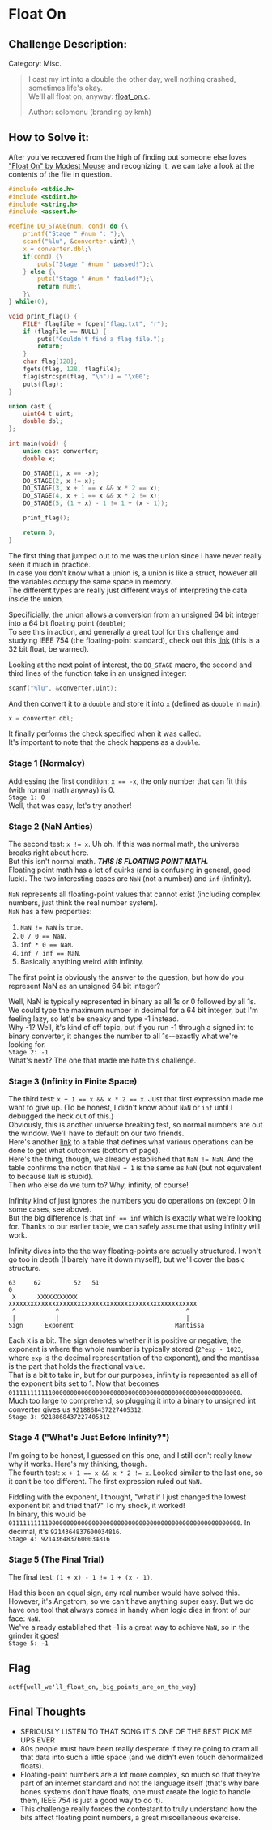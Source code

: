 # Float On
## Challenge Description:
Category: Misc.

> I cast my int into a double the other day, well nothing crashed, sometimes life's okay.  
> We'll all float on, anyway: [float_on.c](https://github.com/CyberCrustaceans/writeups/blob/main/angstromCTF/2021/float_on/float_on.c).  
> 
> Author: solomonu (branding by kmh)

## How to Solve it:
After you've recovered from the high of finding out someone else loves ["Float On" by Modest Mouse](https://www.youtube.com/watch?v=CTAud5O7Qqk) and recognizing it, we can take a look at the contents of the file 
in question.
```c
#include <stdio.h>
#include <stdint.h>
#include <string.h>
#include <assert.h>

#define DO_STAGE(num, cond) do {\
    printf("Stage " #num ": ");\
    scanf("%lu", &converter.uint);\
    x = converter.dbl;\
    if(cond) {\
        puts("Stage " #num " passed!");\
    } else {\
        puts("Stage " #num " failed!");\
        return num;\
    }\
} while(0);

void print_flag() {
    FILE* flagfile = fopen("flag.txt", "r");
    if (flagfile == NULL) {
        puts("Couldn't find a flag file.");
        return;
    }
    char flag[128];
    fgets(flag, 128, flagfile);
    flag[strcspn(flag, "\n")] = '\x00';
    puts(flag);
}

union cast {
    uint64_t uint;
    double dbl;
};

int main(void) {
    union cast converter;
    double x;

    DO_STAGE(1, x == -x);
    DO_STAGE(2, x != x);
    DO_STAGE(3, x + 1 == x && x * 2 == x);
    DO_STAGE(4, x + 1 == x && x * 2 != x);
    DO_STAGE(5, (1 + x) - 1 != 1 + (x - 1));

    print_flag();

    return 0;
}
```

The first thing that jumped out to me was the union since I have never really seen it much in practice.  
In case you don't know what a union is, a union is like a struct, however all the variables occupy the same space in memory.  
The different types are really just different ways of interpreting the data inside the union.  
  
Specificially, the union allows a conversion from an unsigned 64 bit integer into a 64 bit floating point (`double`);  
To see this in action, and generally a great tool for this challenge and studying IEEE 754 (the floating-point standard), check out this [link](https://www.h-schmidt.net/FloatConverter/IEEE754.html) (this is a 32 bit float, be warned).
  
Looking at the next point of interest, the `DO_STAGE` macro, the second and third lines of the function take in an unsigned integer:
```c
scanf("%lu", &converter.uint);
```
And then convert it to a `double` and store it into `x` (defined as `double` in `main`):
```c
x = converter.dbl;
```
It finally performs the check specified when it was called.  
It's important to note that the check happens as a `double`.  

### Stage 1 (Normalcy)
Addressing the first condition: `x == -x`, the only number that can fit this (with normal math anyway) is 0.  
`Stage 1: 0`  
Well, that was easy, let's try another!  

### Stage 2 (NaN Antics)
The second test: `x != x`. Uh oh. If this was normal math, the universe breaks right about here.  
But this isn't normal math. ***THIS IS FLOATING POINT MATH.***  
Floating point math has a lot of quirks (and is confusing in general, good luck). The two interesting cases are `NaN` (not a number) and `inf` (infinity).  
  
`NaN` represents all floating-point values that cannot exist (including complex numbers, just think the real number system).  
`NaN` has a few properties:
  1. `NaN != NaN` is `true`.
  2. `0 / 0 == NaN`.
  3. `inf * 0 == NaN`.
  4. `inf / inf == NaN`.
  5. Basically anything weird with infinity.  

The first point is obviously the answer to the question, but how do you represent NaN as an unsigned 64 bit integer?

Well, NaN is typically represented in binary as all 1s or 0 followed by all 1s. We could type the maximum number in decimal for a 64 bit integer, but I'm feeling lazy, so let's be sneaky and type -1 instead.  
Why -1? Well, it's kind of off topic, but if you run -1 through a signed int to binary converter, it changes the number to all 1s--exactly what we're looking for.  
`Stage 2: -1`  
What's next? The one that made me hate this challenge.  
  
### Stage 3 (Infinity in Finite Space)
The third test: `x + 1 == x && x * 2 == x`. Just that first expression made me want to give up. (To be honest, I didn't know about `NaN` or `inf` until I debugged the heck out of this.)  
Obviously, this is another universe breaking test, so normal numbers are out the window. We'll have to default on our two friends.  
Here's another [link](https://www.cs.uaf.edu/2012/fall/cs301/lecture/10_24_weirdfloat.html) to a table that defines what various operations can be done to get what outcomes (bottom of page).  
Here's the thing, though, we already established that `NaN != NaN`. And the table confirms the notion that `NaN + 1` is the same as `NaN` (but not equivalent to because `NaN` is stupid).  
Then who else do we turn to? Why, infinity, of course!  
  
Infinity kind of just ignores the numbers you do operations on (except 0 in some cases, see above).  
But the big difference is that `inf == inf` which is exactly what we're looking for. Thanks to our earlier table, we can safely assume that using infinity will work.  

Infinity dives into the the way floating-points are actually structured. I won't go too in depth (I barely have it down myself), but we'll cover the basic structure.
```
63     62         52   51                                                  0
 X      XXXXXXXXXXX     XXXXXXXXXXXXXXXXXXXXXXXXXXXXXXXXXXXXXXXXXXXXXXXXXXXX
 ^           ^                                   ^
 |           |                                   |
Sign      Exponent                            Mantissa
```
Each `X` is a bit. The sign denotes whether it is positive or negative, the exponent is where the whole number is typically stored (`2^exp - 1023`, where `exp` is the decimal representation of the exponent), and the mantissa is the part that holds the fractional value.  
That is a bit to take in, but for our purposes, infinity is represented as all of the exponent bits set to 1. Now that becomes `0111111111110000000000000000000000000000000000000000000000000000`.  
Much too large to comprehend, so plugging it into a binary to unsigned int converter gives us `9218868437227405312`.  
`Stage 3: 9218868437227405312`  
  
### Stage 4 ("What's Just Before Infinity?")
I'm going to be honest, I guessed on this one, and I still don't really know why it works. Here's my thinking, though.  
The fourth test: `x + 1 == x && x * 2 != x`. Looked similar to the last one, so it can't be too different. The first expression ruled out `NaN`.
  
Fiddling with the exponent, I thought, "what if I just changed the lowest exponent bit and tried that?" To my shock, it worked!  
In binary, this would be `0111111111100000000000000000000000000000000000000000000000000000`. In decimal, it's `9214364837600034816`.  
`Stage 4: 9214364837600034816`  
  
### Stage 5 (The Final Trial)
The final test: `(1 + x) - 1 != 1 + (x - 1)`.

Had this been an equal sign, any real number would have solved this. However, it's Angstrom, so we can't have anything super easy. But we do have one tool that always comes in handy when logic dies in front of our face: `NaN`.  
We've already established that -1 is a great way to achieve `NaN`, so in the grinder it goes!  
`Stage 5: -1`

## Flag
`actf{well_we'll_float_on,_big_points_are_on_the_way}`  
  
## Final Thoughts
 - SERIOUSLY LISTEN TO THAT SONG IT'S ONE OF THE BEST PICK ME UPS EVER
 - 80s people must have been really desperate if they're going to cram all that data into such a little space (and we didn't even touch denormalized floats).
 - Floating-point numbers are a lot more complex, so much so that they're part of an internet standard and not the language itself (that's why bare bones systems don't have floats, one must create the logic to handle them, IEEE 754 is just a good way to do it).
 - This challenge really forces the contestant to truly understand how the bits affect floating point numbers, a great miscellaneous exercise.

